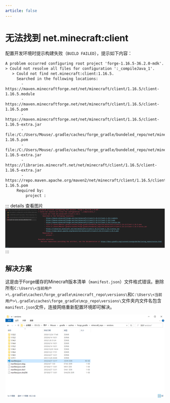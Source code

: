 ```yaml
---
article: false
---
```

# 无法找到 net.minecraft:client
配置开发环境时提示构建失败（`BUILD FAILED`），提示如下内容：
```
A problem occurred configuring root project 'forge-1.16.5-36.2.0-mdk'.
> Could not resolve all files for configuration ':_compileJava_1'.
   > Could not find net.minecraft:client:1.16.5.
     Searched in the following locations:
       - https://maven.minecraftforge.net/net/minecraft/client/1.16.5/client-1.16.5.module
       - https://maven.minecraftforge.net/net/minecraft/client/1.16.5/client-1.16.5.pom
       - https://maven.minecraftforge.net/net/minecraft/client/1.16.5/client-1.16.5-extra.jar
       - file:/C:/Users/Mouse/.gradle/caches/forge_gradle/bundeled_repo/net/minecraft/client/1.16.5/client-1.16.5.pom
       - file:/C:/Users/Mouse/.gradle/caches/forge_gradle/bundeled_repo/net/minecraft/client/1.16.5/client-1.16.5-extra.jar
       - https://libraries.minecraft.net/net/minecraft/client/1.16.5/client-1.16.5-extra.jar
       - https://repo.maven.apache.org/maven2/net/minecraft/client/1.16.5/client-1.16.5.pom
     Required by:
         project :
```

::: details 查看图片
![](./could-not-find-net-minecraft-client/1.png)
:::

## 解决方案
这是由于Forge缓存的Minecraft版本清单（`manifest.json`）文件格式错误。删除所有`C:\Users\<当前用户>\.gradle\caches\forge_gradle\minecraft_repo\versions\`和`C:\Users\<当前用户>\.gradle\caches\forge_gradle\mcp_repo\versions\`文件夹内文件名包含`manifest.json`文件，连接网络重新配置环境即可解决。

![](./could-not-find-net-minecraft-client/2.png)